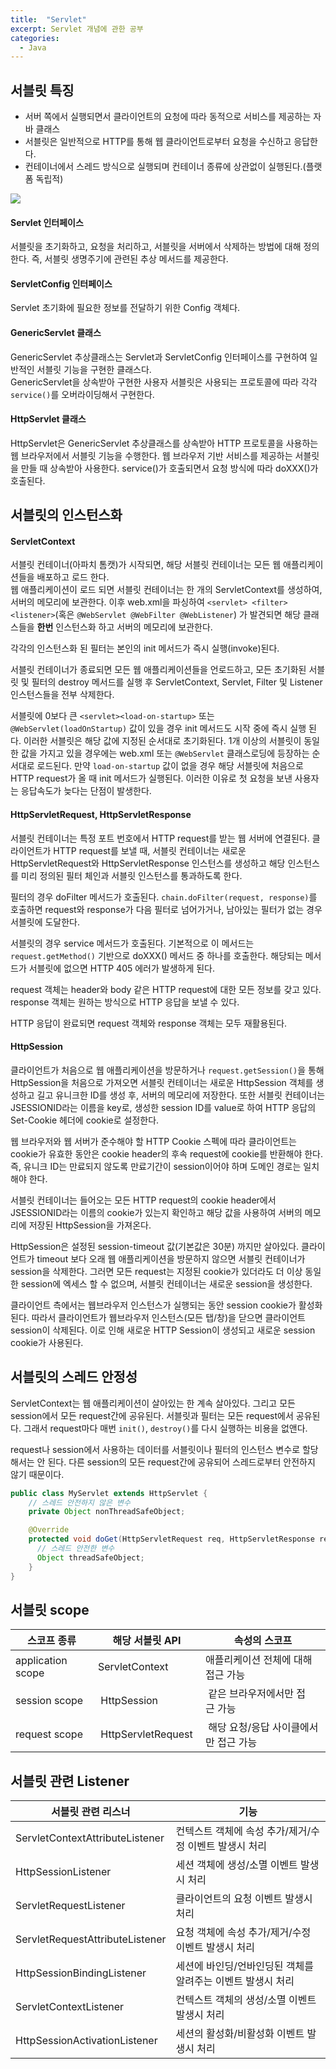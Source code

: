```yaml
---
title:  "Servlet"
excerpt: Servlet 개념에 관한 공부
categories:
  - Java
---
```


## 서블릿 특징
- 서버 쪽에서 실행되면서 클라이언트의 요청에 따라 동적으로 서비스를 제공하는 자바 클래스
- 서블릿은 일반적으로 HTTP를 통해 웹 클라이언트로부터 요청을 수신하고 응답한다.
- 컨테이너에서 스레드 방식으로 실행되며 컨테이너 종류에 상관없이 실행된다.(플랫폼 독립적)

<img src="https://cys779988.github.io/assets/img/servlet-1.png">

#### Servlet 인터페이스
서블릿을 초기화하고, 요청을 처리하고, 서블릿을 서버에서 삭제하는 방법에 대해 정의한다. 즉, 서블릿 생명주기에 관련된 추상 메서드를 제공한다.

#### ServletConfig 인터페이스
Servlet 초기화에 필요한 정보를 전달하기 위한 Config 객체다.

#### GenericServlet 클래스
GenericServlet 추상클래스는 Servlet과 ServletConfig 인터페이스를 구현하여 일반적인 서블릿 기능을 구현한 클래스다.  
GenericServlet을 상속받아 구현한 사용자 서블릿은 사용되는 프로토콜에 따라 각각 `service()`를 오버라이딩해서 구현한다.

#### HttpServlet 클래스
HttpServlet은 GenericServlet 추상클래스를 상속받아 HTTP 프로토콜을 사용하는 웹 브라우저에서 서블릿 기능을 수행한다. 웹 브라우저 기반 서비스를 제공하는 서블릿을 만들 때 상속받아 사용한다. service()가 호출되면서 요청 방식에 따라 doXXX()가 호출된다.

## 서블릿의 인스턴스화

#### ServletContext
서블릿 컨테이너(아파치 톰캣)가 시작되면, 해당 서블릿 컨테이너는 모든 웹 애플리케이션들을 배포하고 로드 한다.  
웹 애플리케이션이 로드 되면 서블릿 컨테이너는 한 개의 ServletContext를 생성하여, 서버의 메모리에 보관한다. 이후 web.xml을 파싱하여 `<servlet> <filter> <listener>`(혹은 `@WebServlet @WebFilter @WebListener`) 가 발견되면 해당 클래스들을 **한번** 인스턴스화 하고 서버의 메모리에 보관한다.  

각각의 인스턴스화 된 필터는 본인의 init 메서드가 즉시 실행(invoke)된다.  

서블릿 컨테이너가 종료되면 모든 웹 애플리케이션들을 언로드하고, 모든 초기화된 서블릿 및 필터의 destroy 메서드를 실행 후 ServletContext, Servlet, Filter 및 Listener 인스턴스들을 전부 삭제한다.  

서블릿에 0보다 큰 `<servlet><load-on-startup>` 또는 `@WebServlet(loadOnStartup)` 값이 있을 경우 init 메서드도 시작 중에 즉시 실행 된다. 이러한 서블릿은 해당 값에 지정된 순서대로 초기화된다. 1개 이상의 서블릿이 동일한 값을 가지고 있을 경우에는 web.xml 또는 `@WebServlet` 클래스로딩에 등장하는 순서대로 로드된다. 만약 `load-on-startup` 값이 없을 경우 해당 서블릿에 처음으로 HTTP request가 올 때 init 메서드가 실행된다. 이러한 이유로 첫 요청을 보낸 사용자는 응답속도가 늦다는 단점이 발생한다.

#### HttpServletRequest, HttpServletResponse
서블릿 컨테이너는 특정 포트 번호에서 HTTP request를 받는 웹 서버에 연결된다. 클라이언트가 HTTP request를 보낼 때, 서블릿 컨테이너는 새로운 HttpServletRequest와 HttpServletResponse 인스턴스를 생성하고 해당 인스턴스를 미리 정의된 필터 체인과 서블릿 인스턴스를 통과하도록 한다.  

필터의 경우 doFilter 메서드가 호출된다. `chain.doFilter(request, response)`를 호출하면 request와 response가 다음 필터로 넘어가거나, 남아있는 필터가 없는 경우 서블릿에 도달한다.  

서블릿의 경우 service 메서드가 호출된다. 기본적으로 이 메서드는 `request.getMethod()` 기반으로 doXXX() 메서드 중 하나를 호출한다. 해당되는 메서드가 서블릿에 없으면 HTTP 405 에러가 발생하게 된다.  

request 객체는 header와 body 같은 HTTP request에 대한 모든 정보를 갖고 있다. response 객체는 원하는 방식으로 HTTP 응답을 보낼 수 있다.  

HTTP 응답이 완료되면 request 객체와 response 객체는 모두 재활용된다.

#### HttpSession
클라이언트가 처음으로 웹 애플리케이션을 방문하거나 `request.getSession()`을 통해 HttpSession을 처음으로 가져오면 서블릿 컨테이너는 새로운 HttpSession 객체를 생성하고 길고 유니크한 ID를 생성 후, 서버의 메모리에 저장한다. 또한 서블릿 컨테이너는 JSESSIONID라는 이름을 key로, 생성한 session ID를 value로 하여 HTTP 응답의 Set-Cookie 헤더에 cookie로 설정한다.  

웹 브라우저와 웹 서버가 준수해야 할 HTTP Cookie 스펙에 따라 클라이언트는 cookie가 유효한 동안은 cookie header의 후속 request에 cookie를 반환해야 한다. 즉, 유니크 ID는 만료되지 않도록 만료기간이 session이어야 하며 도메인 경로는 일치해야 한다.  

서블릿 컨테이너는 들어오는 모든 HTTP request의 cookie header에서 JSESSIONID라는 이름의 cookie가 있는지 확인하고 해당 값을 사용하여 서버의 메모리에 저장된 HttpSession을 가져온다.  

HttpSession은 설정된 session-timeout 값(기본값은 30분) 까지만 살아있다. 클라이언트가 timeout 보다 오래 웹 애플리케이션을 방문하지 않으면 서블릿 컨테이너가 session을 삭제한다. 그러면 모든 request는 지정된 cookie가 있더라도 더 이상 동일한 session에 엑세스 할 수 없으며, 서블릿 컨테이너는 새로운 session을 생성한다.  

클라이언트 측에서는 웹브라우저 인스턴스가 실행되는 동안 session cookie가 활성화된다. 따라서 클라이언트가 웹브라우저 인스턴스(모든 탭/창)을 닫으면 클라이언트 session이 삭제된다. 이로 인해 새로운 HTTP Session이 생성되고 새로운 session cookie가 사용된다.

## 서블릿의 스레드 안정성
ServletContext는 웹 애플리케이션이 살아있는 한 계속 살아있다. 그리고 모든 session에서 모든 request간에 공유된다. 서블릿과 필터는 모든 request에서 공유된다. 그래서 request마다 매번 `init()`, `destroy()`를 다시 실행하는 비용을 없앤다.  

request나 session에서 사용하는 데이터를 서블릿이나 필터의 인스턴스 변수로 할당해서는 안 된다. 다른 session의 모든 request간에 공유되어 스레드로부터 안전하지 않기 때문이다.

  
```java
public class MyServlet extends HttpServlet {
    // 스레드 안전하지 않은 변수
    private Object nonThreadSafeObject;

    @Override
    protected void doGet(HttpServletRequest req, HttpServletResponse resp) throws ServletException, IOException {
      // 스레드 안전한 변수
      Object threadSafeObject;
    }
}
```  

## 서블릿 scope
  
스코프 종류 | 해당 서블릿 API | 속성의 스코프
---- | ---- | ----
application scope | ServletContext | 애플리케이션 전체에 대해 접근 가능
session scope | HttpSession | 같은 브라우저에서만 접근 가능
request scope | HttpServletRequest | 해당 요청/응답 사이클에서만 접근 가능

## 서블릿 관련 Listener

  
서블릿 관련 리스너 | 기능
---- | ----
ServletContextAttributeListener | 컨텍스트 객체에 속성 추가/제거/수정 이벤트 발생시 처리
HttpSessionListener | 세션 객체에 생성/소멸 이벤트 발생시 처리
ServletRequestListener | 클라이언트의 요청 이벤트 발생시 처리
ServletRequestAttributeListener | 요청 객체에 속성 추가/제거/수정 이벤트 발생시 처리
HttpSessionBindingListener | 세션에 바인딩/언바인딩된 객체를 알려주는 이벤트 발생시 처리
ServletContextListener | 컨텍스트 객체의 생성/소멸 이벤트 발생시 처리
HttpSessionActivationListener | 세션의 활성화/비활성화 이벤트 발생시 처리